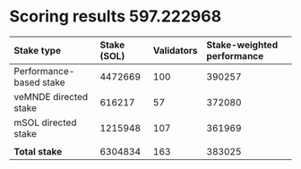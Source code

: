 # Scoring results 597.222968

| Stake type              | Stake (SOL) | Validators | Stake-weighted performance |
|:------------------------|:------------|:-----------|:---------------------------|
| Performance-based stake | 4472669     | 100        | 390257                     |
| veMNDE directed stake   | 616217      | 57         | 372080                     |
| mSOL directed stake     | 1215948     | 107        | 361969                     |
|                         |             |            |                            |
| **Total stake**         | 6304834     | 163        | 383025                     |

